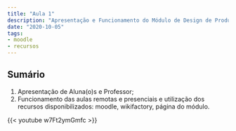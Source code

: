 ```yaml
---
title: "Aula 1"
description: "Apresentação e Funcionamento do Módulo de Design de Produto"
date: "2020-10-05"
tags:
- moodle
- recursos
---
```


## Sumário

1. Apresentação de Aluna(o)s e Professor;
2. Funcionamento das aulas remotas e presenciais e utilização dos recursos disponibilizados: moodle, wikifactory, página do módulo.


{{< youtube w7Ft2ymGmfc >}}